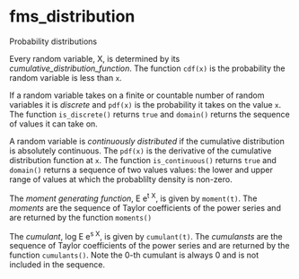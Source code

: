 # fms_distribution

Probability distributions

Every random variable, X, is determined by its _cumulative_distribution_function_. The function `cdf(x)` is the probability the random variable is less than `x`.

If a random variable takes on a finite or countable number of random variables it is _discrete_ and `pdf(x)` is the probability it takes on the value `x`. The function `is_discrete()` returns `true` and `domain()` returns the sequence of values it can take on.

A random variable is _continuously distributed_ if the cumulative distribution is absolutely continuous. The `pdf(x)` is the derivative of the cumulative distribution function at `x`. The function `is_continuous()` returns `true` and `domain()` returns a sequence of two values values: the lower and upper range of values at which the probablilty density is non-zero.

The _moment generating function_, E e<sup>t X</sup>, is given by `moment(t)`. The _moments_ are the sequence of Taylor coefficients of the power series and are returned by the function `moments()`

The _cumulant_, log E e<sup>s X</sup>, is given by `cumulant(t)`. The _cumulansts_ are the sequence of Taylor coefficients of the power series and are returned by the function `cumulants()`. Note the 0-th cumulant is always 0 and is not included in the sequence.
